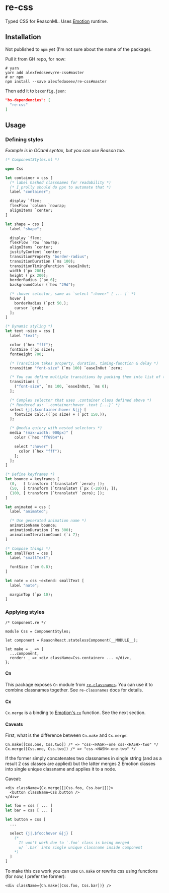 # re-css

Typed CSS for ReasonML. Uses [Emotion](https://emotion.sh) runtime.

## Installation
Not published to `npm` yet (I'm not sure about the name of the package).

Pull it from GH repo, for now:

```shell
# yarn
yarn add alexfedoseev/re-css#master
# or npm
npm install --save alexfedoseev/re-css#master
```

Then add it to `bsconfig.json`:

```json
"bs-dependencies": [
  "re-css"
]
```

## Usage

### Defining styles

_Example is in OCaml syntax, but you can use Reason too._

```ocaml
(* ComponentStyles.ml *)

open Css

let container = css [
  (* label hashed classnames for readability *)
  (* I prolly should do ppx to automate that *)
  label "container";

  display `flex;
  flexFlow `column `nowrap;
  alignItems `center;
]

let shape = css [
  label "shape";

  display `flex;
  flexFlow `row `nowrap;
  alignItems `center;
  justifyContent `center;
  transitionProperty "border-radius";
  transitionDuration (`ms 100);
  transitionTimingFunction `easeInOut;
  width (`px 200);
  height (`px 200);
  borderRadius (`px 6);
  backgroundColor (`hex "29d");

  (* :hover selector, same as `select ":hover" [ ... ]` *)
  hover [
    borderRadius (`pct 50.);
    cursor `grab;
  ];
]

(* Dynamic styling *)
let text ~size = css [
  label "text";

  color (`hex "fff");
  fontSize (`px size);
  fontWeight 700;

  (* Transition takes property, duration, timing-function & delay *)
  transition "font-size" (`ms 100) `easeInOut `zero;

  (* You can define multiple transitions by packing them into list of tuples *)
  transitions [
    ("font-size", `ms 100, `easeInOut, `ms 0);
  ];

  (* Complex selector that uses .container class defined above *)
  (* Rendered as: `.container:hover .text {...}` *)
  select {j|.$container:hover &|j} [
    fontSize Calc.((`px size) + (`pct 150.));
  ];

  (* @media quiery with nested selectors *)
  media "(max-width: 900px)" [
    color (`hex "ff69b4");

    select ":hover" [
      color (`hex "fff");
    ];
  ];
]

(* Define keyframes *)
let bounce = keyframes [
  (0,   [ transform (`translateY `zero); ]);
  (50,  [ transform (`translateY (`px (-20))); ]);
  (100, [ transform (`translateY `zero); ]);
]

let animated = css [
  label "animated";

  (* Use generated animation name *)
  animationName bounce;
  animationDuration (`ms 300);
  animationIterationCount (`i 7);
]

(* Compose things *)
let smallText = css [
  label "smallText";

  fontSize (`em 0.8);
]

let note = css ~extend: smallText [
  label "note";

  marginTop (`px 10);
]
```

### Applying styles
```reason
/* Component.re */

module Css = ComponentStyles;

let component = ReasonReact.statelessComponent(__MODULE__);

let make = _ => {
  ...component,
  render: _ => <div className=Css.container> ... </div>,
};
```

#### Cn
This package exposes `Cn` module from [`re-classnames`](https://github.com/alexfedoseev/re-classnames). You can use it to combine classnames together. See `re-classnames` docs for details.

#### Cx
`Cx.merge` is a binding to [Emotion's `cx`](https://emotion.sh/docs/cx) function. See the next section.

#### Caveats
First, what is the difference between `Cn.make` and `Cx.merge`:

```reason
Cn.make([Css.one, Css.two]) /* => "css-<HASH>-one css-<HASH>-two" */
Cx.merge([Css.one, Css.two]) /* => "css-<HASH>-one-two" */
```

If the former simply concatenates two classnames in single string (and as a result 2 css classes are applied) but the latter merges 2 Emotion classes into single unique classname and applies it to a node.

Caveat:

```reason
<div className={Cx.merge([|Css.foo, Css.bar|])}>
  <button className=Css.button />
</div>
```

```ocaml
let foo = css [ ... ]
let bar = css [ ... ]

let button = css [
  ...

  select {j|.$foo:hover &|j} [
    (*
      It won't work due to `.foo` class is being merged
      w/ `.bar` into single unique classname inside component
    *)
  ]
]
```

To make this css work you can use `Cn.make` or rewrite css using functions (for now, I prefer the former):

```reason
<div className={Cn.make([Css.foo, Css.bar])} />
```
